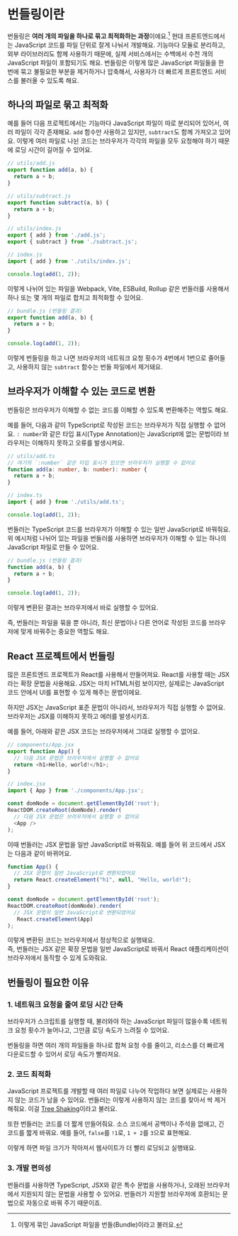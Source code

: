 # 번들링이란

번들링은 **여러 개의 파일을 하나로 묶고 최적화하는 과정**이에요.[^1] 현대 프론트엔드에서는 JavaScript 코드를 파일 단위로 잘게 나눠서 개발해요. 기능마다 모듈로 분리하고, 외부 라이브러리도 함께 사용하기 때문에, 실제 서비스에서는 수백에서 수천 개의 JavaScript 파일이 포함되기도 해요. 번들링은 이렇게 많은 JavaScript 파일들을 한 번에 묶고 불필요한 부분을 제거하거나 압축해서, 사용자가 더 빠르게 프론트엔드 서비스를 불러올 수 있도록 해요. 

[^1]: 이렇게 묶인 JavaScript 파일을 번들(Bundle)이라고 불러요.

## 하나의 파일로 묶고 최적화

예를 들어 다음 프로젝트에서는 기능마다 JavaScript 파일이 따로 분리되어 있어서, 여러 파일이 각각 존재해요. `add` 함수만 사용하고 있지만, `subtract`도 함께 가져오고 있어요. 이렇게 여러 파일로 나뉜 코드는 브라우저가 각각의 파일을 모두 요청해야 하기 때문에 로딩 시간이 길어질 수 있어요.

```javascript
// utils/add.js
export function add(a, b) {
  return a + b;
}
```

```javascript
// utils/subtract.js
export function subtract(a, b) {
  return a + b;
}
```

```javascript
// utils/index.js
export { add } from './add.js';
export { subtract } from './subtract.js';
```

```javascript
// index.js
import { add } from './utils/index.js';

console.log(add(1, 2));
```

이렇게 나뉘어 있는 파일을 Webpack, Vite, ESBuild, Rollup 같은 번들러를 사용해서 하나 또는 몇 개의 파일로 합치고 최적화할 수 있어요.

```javascript
// bundle.js (번들링 결과)
export function add(a, b) {
  return a + b;
}

console.log(add(1, 2));
```

이렇게 번들링을 하고 나면 브라우저의 네트워크 요청 횟수가 4번에서 1번으로 줄어들고, 사용하지 않는 `subtract` 함수는 번들 파일에서 제거돼요.

## 브라우저가 이해할 수 있는 코드로 변환

번들링은 브라우저가 이해할 수 없는 코드를 이해할 수 있도록 변환해주는 역할도 해요.

예를 들어, 다음과 같이 TypeScript로 작성된 코드는 브라우저가 직접 실행할 수 없어요. `: number`와 같은 타입 표시(Type Annotation)는 JavaScript에 없는 문법이라 브라우저는 이해하지 못하고 오류를 발생시켜요.

```typescript
// utils/add.ts
// 여기의 `:number` 같은 타입 표시가 있으면 브라우저가 실행할 수 없어요
function add(a: number, b: number): number {
  return a + b;
}
```

```typescript
// index.ts
import { add } from './utils/add.ts';

console.log(add(1, 2));
```

번들러는 TypeScript 코드를 브라우저가 이해할 수 있는 일반 JavaScript로 바꿔줘요. 
위 예시처럼 나뉘어 있는 파일을 번들러를 사용하면 브라우저가 이해할 수 있는 하나의 JavaScript 파일로 만들 수 있어요.

```javascript
// bundle.js (번들링 결과)
function add(a, b) {
  return a + b;
}

console.log(add(1, 2));
```
이렇게 변환된 결과는 브라우저에서 바로 실행할 수 있어요.

즉, 번들러는 파일을 묶을 뿐 아니라, 최신 문법이나 다른 언어로 작성된 코드를 브라우저에 맞게 바꿔주는 중요한 역할도 해요.
## React 프로젝트에서 번들링

많은 프론트엔드 프로젝트가 React를 사용해서 만들어져요. React를 사용할 때는 JSX라는 확장 문법을 사용해요. JSX는 마치 HTML처럼 보이지만, 실제로는 JavaScript 코드 안에서 UI를 표현할 수 있게 해주는 문법이에요.

하지만 JSX는 JavaScript 표준 문법이 아니라서, 브라우저가 직접 실행할 수 없어요. 브라우저는 JSX를 이해하지 못하고 에러를 발생시키죠.

예를 들어, 아래와 같은 JSX 코드는 브라우저에서 그대로 실행할 수 없어요.

```javascript
// components/App.jsx
export function App() {
  // 다음 JSX 문법은 브라우저에서 실행할 수 없어요
  return <h1>Hello, world!</h1>;
}
```

```javascript
// index.jsx
import { App } from './components/App.jsx';

const domNode = document.getElementById('root');
ReactDOM.createRoot(domNode).render(
  // 다음 JSX 문법은 브라우저에서 실행할 수 없어요
  <App />
);
```

이때 번들러는 JSX 문법을 일반 JavaScript로 바꿔줘요. 예를 들어 위 코드에서 JSX는 다음과 같이 바뀌어요.

```javascript
function App() {
  // JSX 문법이 일반 JavaScript로 변환되었어요
  return React.createElement("h1", null, "Hello, world!");
}

const domNode = document.getElementById('root');
ReactDOM.createRoot(domNode).render(
  // JSX 문법이 일반 JavaScript로 변환되었어요
   React.createElement(App)
);
```
이렇게 변환된 코드는 브라우저에서 정상적으로 실행돼요.  
즉, 번들러는 JSX 같은 확장 문법을 일반 JavaScript로 바꿔서 React 애플리케이션이 브라우저에서 동작할 수 있게 도와줘요.
## 번들링이 필요한 이유

### 1. 네트워크 요청을 줄여 로딩 시간 단축

브라우저가 스크립트를 실행할 때, 불러와야 하는 JavaScript 파일이 많을수록 네트워크 요청 횟수가 늘어나고, 그만큼 로딩 속도가 느려질 수 있어요.

번들링을 하면 여러 개의 파일들을 하나로 합쳐 요청 수를 줄이고, 리소스를 더 빠르게 다운로드할 수 있어서 로딩 속도가 빨라져요.

### 2. 코드 최적화

JavaScript 프로젝트를 개발할 때 여러 파일로 나누어 작업하다 보면 실제로는 사용하지 않는 코드가 남을 수 있어요.
번들러는 이렇게 사용하지 않는 코드를 찾아서 싹 제거해줘요. 이걸 [Tree Shaking](../knowledge/optimization/tree-shaking.md)이라고 불러요.

또한 번들러는 코드를 더 짧게 만들어줘요. 소스 코드에서 공백이나 주석을 없애고, 긴 코드를 짧게 바꿔요. 예를 들어, `false`를 `!1`로, `1 + 2`를 `3`으로 표현해요.

이렇게 하면 파일 크기가 작아져서 웹사이트가 더 빨리 로딩되고 실행돼요.

### 3. 개발 편의성

번들러를 사용하면 TypeScript, JSX와 같은 특수 문법을 사용하거나, 오래된 브라우저에서 지원되지 않는 문법을 사용할 수 있어요. 번들러가 지원할 브라우저에 호환되는 문법으로 자동으로 바꿔 주기 때문이죠.
